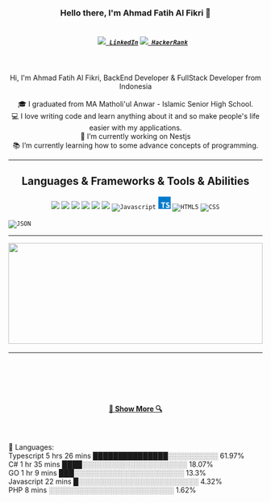 <h3 align="center">Hello there, I'm Ahmad Fatih Al Fikri 👋</h3>
<h5 align="center">
  <code>
    <a href="https://www.linkedin.com/in/fatih-al-fikri-b1605a170/" title="LinkedIn Profile"><img width="22" src="https://github.com/zumrudu-anka/zumrudu-anka/blob/master/images/linkedin.svg"> LinkedIn</a></code>
  <code><a href="https://www.hackerrank.com/fatihalfikri5" title="HackerRank Profile"><img width="22" src="https://github.com/zumrudu-anka/zumrudu-anka/blob/master/images/hackerrank.png"> HackerRank</a></code>
</h5>
<br>
<p align="center">
  Hi, I'm Ahmad Fatih Al Fikri,  BackEnd Developer & FullStack Developer from Indonesia
  <br>
  <br>
  🎓 I graduated from MA Matholi'ul Anwar - Islamic Senior High School.
  <br>
  💻 I love writing code and learn anything about it and so make people's life easier with my applications.
  <br>
  🔬 I’m currently working on Nestjs
  <br>
  📚 I’m currently learning how to some advance concepts of programming.

</p>

<hr>

<h2 align="center">Languages & Frameworks & Tools & Abilities</h2>

<p align="center">
  <code><img src="https://img.shields.io/badge/-Laravel-F55247?style=flat-square&logo=Laravel&logoColor=white"/></code>
  <code><img src="https://img.shields.io/badge/-Lumen-E74430?style=flat-square&logo=Lumen&logoColor=white"/></code>
  <code><img height="30" src="https://raw.githubusercontent.com/dereknguyen269/dereknguyen269/master/images/nodejs.png"></code>
  <code><img height="30" src="https://raw.githubusercontent.com/dereknguyen269/dereknguyen269/master/images/php.svg"></code>
  <code><img height="30" src="https://raw.githubusercontent.com/dereknguyen269/dereknguyen269/master/images/postgresql.png"></code>
  <code><img height="30" src="https://raw.githubusercontent.com/dereknguyen269/dereknguyen269/master/images/mysql.svg"></code>
  <code><img title="Javascript" height="25" src="https://github.com/zumrudu-anka/zumrudu-anka/blob/master/images/javascript.svg"></code>
    <code><img title="Typescript" height="25" src="https://raw.githubusercontent.com/devicons/devicon/master/icons/typescript/typescript-original.svg"></code>
  <code><img title="HTML5" height="25" src="https://github.com/zumrudu-anka/zumrudu-anka/blob/master/images/html5.svg"></code>
  <code><img title="CSS" height="25" src="https://github.com/zumrudu-anka/zumrudu-anka/blob/master/images/css.svg"></code>

  <code><img title="JSON" height="25" src="https://github.com/zumrudu-anka/zumrudu-anka/blob/master/images/json.svg"></code>
</p>

<hr>

<a href="https://github.com/afaf-tech/github-readme-stats" title="Go to Source"><img width="100%" height="200" src="https://github-readme-stats.vercel.app/api?username=afaf-tech&show_icons=true&theme=gotham"></a>

<hr>





<br><br><br><br>
<h4 align="center"><a href=https://github.com/afaf-tech?tab=repositories" title="Show Repositories">🔎 Show More 🔍</a></h4>
 <br><br>
  💬 Languages: <br>
Typescript               5 hrs 26 mins       ███████████████░░░░░░░░░░   61.97% <br>
C#                       1 hr 35 mins        ████░░░░░░░░░░░░░░░░░░░░░   18.07% <br>
GO                       1 hr 9 mins         ███░░░░░░░░░░░░░░░░░░░░░░   13.3% <br>
Javascript               22 mins             █░░░░░░░░░░░░░░░░░░░░░░░░   4.32% <br>
PHP                      8 mins              ░░░░░░░░░░░░░░░░░░░░░░░░░   1.62% <br>

